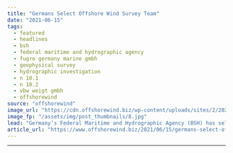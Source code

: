 ```yaml
---
title: "Germans Select Offshore Wind Survey Team"
date: "2021-06-15"
tags: 
  - featured
  - headlines
  - bsh
  - federal maritime and hydrographic agency
  - fugro germany marine gmbh
  - geophysical survey
  - hydrographic investigation
  - n 10.1
  - n 10.2
  - vbw weigt gmbh
  - offshorewind
source: "offshorewind"
image_url: "https://cdn.offshorewind.biz/wp-content/uploads/sites/2/2021/06/15095002/Germans-Select-Offshore-Wind-Survey-Team.jpg"
image_fp: "/assets/img/post_thumbnails/8.jpg"
lead: "Germany’s Federal Maritime and Hydrographic Agency (BSH) has selected the companies to carry out"
article_url: "https://www.offshorewind.biz/2021/06/15/germans-select-offshore-wind-survey-team/"
---
```


---
